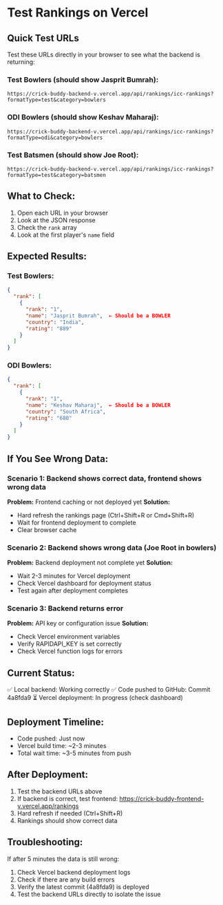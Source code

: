 # Test Rankings on Vercel

## Quick Test URLs

Test these URLs directly in your browser to see what the backend is returning:

### Test Bowlers (should show Jasprit Bumrah):
```
https://crick-buddy-backend-v.vercel.app/api/rankings/icc-rankings?formatType=test&category=bowlers
```

### ODI Bowlers (should show Keshav Maharaj):
```
https://crick-buddy-backend-v.vercel.app/api/rankings/icc-rankings?formatType=odi&category=bowlers
```

### Test Batsmen (should show Joe Root):
```
https://crick-buddy-backend-v.vercel.app/api/rankings/icc-rankings?formatType=test&category=batsmen
```

## What to Check:

1. Open each URL in your browser
2. Look at the JSON response
3. Check the `rank` array
4. Look at the first player's `name` field

## Expected Results:

### Test Bowlers:
```json
{
  "rank": [
    {
      "rank": "1",
      "name": "Jasprit Bumrah",  ← Should be a BOWLER
      "country": "India",
      "rating": "889"
    }
  ]
}
```

### ODI Bowlers:
```json
{
  "rank": [
    {
      "rank": "1",
      "name": "Keshav Maharaj",  ← Should be a BOWLER
      "country": "South Africa",
      "rating": "680"
    }
  ]
}
```

## If You See Wrong Data:

### Scenario 1: Backend shows correct data, frontend shows wrong data
**Problem:** Frontend caching or not deployed yet
**Solution:** 
- Hard refresh the rankings page (Ctrl+Shift+R or Cmd+Shift+R)
- Wait for frontend deployment to complete
- Clear browser cache

### Scenario 2: Backend shows wrong data (Joe Root in bowlers)
**Problem:** Backend deployment not complete yet
**Solution:**
- Wait 2-3 minutes for Vercel deployment
- Check Vercel dashboard for deployment status
- Test again after deployment completes

### Scenario 3: Backend returns error
**Problem:** API key or configuration issue
**Solution:**
- Check Vercel environment variables
- Verify RAPIDAPI_KEY is set correctly
- Check Vercel function logs for errors

## Current Status:

✅ Local backend: Working correctly
✅ Code pushed to GitHub: Commit 4a8fda9
⏳ Vercel deployment: In progress (check dashboard)

## Deployment Timeline:

- Code pushed: Just now
- Vercel build time: ~2-3 minutes
- Total wait time: ~3-5 minutes from push

## After Deployment:

1. Test the backend URLs above
2. If backend is correct, test frontend: https://crick-buddy-frontend-v.vercel.app/rankings
3. Hard refresh if needed (Ctrl+Shift+R)
4. Rankings should show correct data

## Troubleshooting:

If after 5 minutes the data is still wrong:

1. Check Vercel backend deployment logs
2. Check if there are any build errors
3. Verify the latest commit (4a8fda9) is deployed
4. Test the backend URLs directly to isolate the issue
